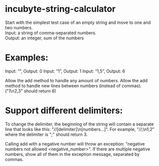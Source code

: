 # incubyte-string-calculator
Start with the simplest test case of an empty string and move to one and two numbers.  
Input: a string of comma-separated numbers.  
Output: an integer, sum of the numbers  

# Examples:
Input: “”, Output: 0
Input: “1”, Output: 1
Input: “1,5”, Output: 6

Allow the add method to handle any amount of numbers.
Allow the add method to handle new lines between numbers (instead of commas). ("1\n2,3" should return 6)

# Support different delimiters:
To change the delimiter, the beginning of the string will contain a separate line that looks like this: "//[delimiter]\n[numbers…]". For example, "//;\n1;2" where the delimiter is ";" should return 3.

Calling add with a negative number will throw an exception: "negative numbers not allowed <negative_number>".
If there are multiple negative numbers, show all of them in the exception message, separated by commas.
